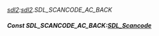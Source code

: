 _[sdl2](../../modules/sdl2/sdl2-module.md):[sdl2](../../modules/sdl2/sdl2-module.md).SDL\_SCANCODE\_AC\_BACK_
##### Const SDL\_SCANCODE\_AC\_BACK:[SDL_Scancode](../../modules/sdl2/sdl2-sdl_scancode.md)
